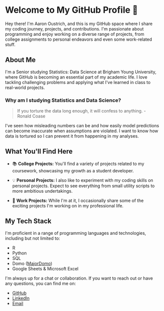 # Welcome to My GitHub Profile 👋

Hey there! I'm Aaron Oustrich, and this is my GitHub space where I share my coding journey, projects, and contributions. I'm passionate about programming and enjoy working on a diverse range of projects, from college assignments to personal endeavors and even some work-related stuff.

## About Me

I'm a Senior studying Statistics: Data Science at Brigham Young University, where GitHub is becoming an essential part of my academic life. I love tackling challenging problems and applying what I've learned in class to real-world projects.

### Why am I studying Statistics and Data Science?
> If you torture the data long enough, it will confess to anything. - Ronald Coase [](https://en.wiktionary.org/wiki/if_you_torture_the_data_long_enough,_it_will_confess_to_anything)

I've seen how misleading numbers can be and how easily model predictions can become inaccurate when assumptions are violated. I want to know how data is tortured so I can prevent it from happening in my analyses.

## What You'll Find Here

- 📚 **College Projects:** You'll find a variety of projects related to my coursework, showcasing my growth as a student developer.

- 💡 **Personal Projects:** I also like to experiment with my coding skills on personal projects. Expect to see everything from small utility scripts to more ambitious undertakings.

- 🏢 **Work Projects:** While I'm at it, I occasionally share some of the exciting projects I'm working on in my professional life.

## My Tech Stack

I'm proficient in a range of programming languages and technologies, including but not limited to:
- R
- Python
- SQL
- Domo ([MajorDomo](https://www.credly.com/badges/fb8a0591-ba74-45b8-a8d2-60b76ea65061/linked_in_profile))
- Google Sheets & Microsoft Excel


<!--- ## Highlighted Projects

Here are a few projects that I'm particularly proud of:

1. [Project Name 1](Link): A brief description of what the project is about.

2. [Project Name 2](Link): Another noteworthy project and its significance.

Feel free to explore my repositories for more!
## Let's Connect
--->

I'm always up for a chat or collaboration. If you want to reach out or have any questions, you can find me on:
- [GitHub](https://github.com/aoustrich)
- [LinkedIn](https://www.linkedin.com/in/aaron-oustrich/)
- [Email](aoust16@byu.edu)


